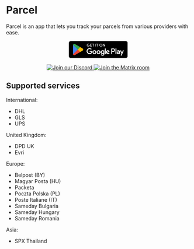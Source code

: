 # Parcel

Parcel is an app that lets you track your parcels from various providers with ease.

<p align="center">
<a href="https://play.google.com/store/apps/details?id=dev.itsvic.parceltracker">
<img src="./.github/play-badge.png" alt="Get it on Google Play" height="48dp">
</a>
</p>

<p align="center">
<a href="https://discord.gg/QdvpveRTsT">
<img src="https://img.shields.io/discord/1349842428366159973?style=for-the-badge&logo=discord&logoColor=white&color=%235865F2" alt="Join our Discord">
</a>
<a href="https://matrix.to/#/#parcel-community:matrix.org">
<img src="https://img.shields.io/matrix/parcel-community%3Amatrix.org?style=for-the-badge&logo=matrix&color=white" alt="Join the Matrix room">
</a>
</p>

## Supported services

International:

- DHL
- GLS
- UPS

United Kingdom:

- DPD UK
- Evri

Europe:

- Belpost (BY)
- Magyar Posta (HU)
- Packeta
- Poczta Polska (PL)
- Poste Italiane (IT)
- Sameday Bulgaria
- Sameday Hungary
- Sameday Romania

Asia:

- SPX Thailand
